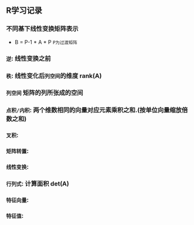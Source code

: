 ## R学习记录

### 不同基下线性变换矩阵表示
* B = P-1 * A * P `P为过渡矩阵`


### `逆`: 线性变换之前
### `秩`: 线性变化后`列空间`的维度 rank(A)
### `列空间` 矩阵的列所张成的空间
### `点积/内积`: 两个维数相同的向量对应元素乘积之和.(按单位向量缩放倍数之和)
### `叉积`: 
### `矩阵转置`: 
### `线性变换`: 
### `行列式`: 计算面积 det(A)  
### `特征向量`:   
### `特征值`:  


